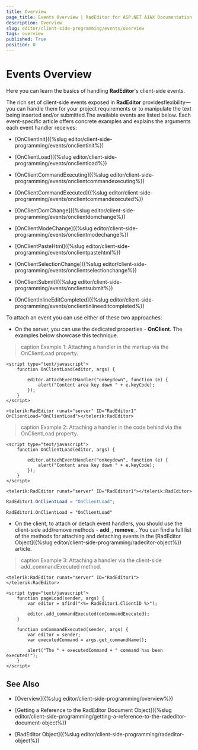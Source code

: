 ```yaml
---
title: Overview
page_title: Events Overview | RadEditor for ASP.NET AJAX Documentation
description: Overview
slug: editor/client-side-programming/events/overview
tags: overview
published: True
position: 0
---
```


# Events Overview

Here you can learn the basics of handling __RadEditor__'s client-side events.

The rich set of client-side events exposed in __RadEditor__ providesflexibility—you can handle them for your project requirements or to manipulate the text being inserted and/or submitted.The available events are listed below. Each event-specific article offers concrete examples and explains the arguments each event handler receives:

* [OnClientInit]({%slug editor/client-side-programming/events/onclientinit%})

* [OnClientLoad]({%slug editor/client-side-programming/events/onclientload%})

* [OnClientCommandExecuting]({%slug editor/client-side-programming/events/onclientcommandexecuting%})

* [OnClientCommandExecuted]({%slug editor/client-side-programming/events/onclientcommandexecuted%})

* [OnClientDomChange]({%slug editor/client-side-programming/events/onclientdomchange%})

* [OnClientModeChange]({%slug editor/client-side-programming/events/onclientmodechange%})

* [OnClientPasteHtml]({%slug editor/client-side-programming/events/onclientpastehtml%})

* [OnClientSelectionChange]({%slug editor/client-side-programming/events/onclientselectionchange%})

* [OnClientSubmit]({%slug editor/client-side-programming/events/onclientsubmit%})

* [OnClientInlineEditCompleted]({%slug editor/client-side-programming/events/onclientinlineeditcompleted%})

To attach an event you can use either of these two approaches:

* On the server, you can use the dedicated properties -	__OnClient__. The examples below showcase this technique.

>caption Example 1: Attaching a handler in the markup via the OnClientLoad property.

````ASP.NET
<script type="text/javascript">
	function OnClientLoad(editor, args) {

		editor.attachEventHandler("onkeydown", function (e) {
			alert("Content area key down " + e.keyCode);
		});
	}
</script>

<telerik:RadEditor runat="server" ID="RadEditor1" OnClientLoad="OnClientLoad"></telerik:RadEditor> 
````

>caption Example 2: Attaching a handler in the code behind via the OnClientLoad property.

````ASP.NET
<script type="text/javascript">
	function OnClientLoad(editor, args) {

		editor.attachEventHandler("onkeydown", function (e) {
			alert("Content area key down " + e.keyCode);
		});
	}
</script>

<telerik:RadEditor runat="server" ID="RadEditor1"></telerik:RadEditor> 
````
````C#
RadEditor1.OnClientLoad = "OnClientLoad";
````
````VB
RadEditor1.OnClientLoad = "OnClientLoad"
````

* On the client, to attach or detach event handlers, you should use the client-side add/remove methods - __add___, __remove___. You can find a full list of the methods for attaching and detaching events in the [RadEditor Object]({%slug editor/client-side-programming/radeditor-object%}) article.

>caption Example 3: Attaching a handler via the client-side add_commandExecuted method.

````ASP.NET
<telerik:RadEditor runat="server" ID="RadEditor1">
</telerik:RadEditor>
		
<script type="text/javascript">
	function pageLoad(sender, args) {
		var editor = $find("<%= RadEditor1.ClientID %>");

		editor.add_commandExecuted(onCommandExecuted);
	}

	function onCommandExecuted(sender, args) {
		var editor = sender;
		var executedCommand = args.get_commandName();

		alert("The " + executedCommand + " command has been executed!");
	}
</script>
````



## See Also

 * [Overview]({%slug editor/client-side-programming/overview%})

 * [Getting a Reference to the RadEditor Document Object]({%slug editor/client-side-programming/getting-a-reference-to-the-radeditor-document-object%})

 * [RadEditor Object]({%slug editor/client-side-programming/radeditor-object%})

